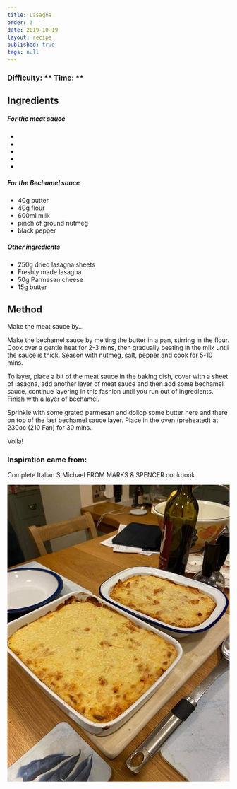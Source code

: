 ```yaml
---
title: Lasagna
order: 3
date: 2019-10-19
layout: recipe
published: true
tags: null
---
```

### Difficulty: \*\* **Time: \*\***

## Ingredients

##### For the meat sauce

*
*
*
*
*

##### For the Bechamel sauce

* 40g butter
* 40g flour
* 600ml milk
* pinch of ground nutmeg
* black pepper

##### Other ingredients

* 250g dried lasagna sheets
* Freshly made lasagna
* 50g Parmesan cheese
* 15g butter

## Method

Make the meat sauce by...

Make the bechamel sauce by melting the butter in a pan, stirring in the flour. Cook over a gentle heat for 2-3 mins, then gradually beating in the milk until the sauce is thick.  Season with nutmeg, salt, pepper and cook for 5-10 mins.

To layer, place a bit of the meat sauce in the baking dish, cover with a sheet of lasagna, add another layer of meat sauce and then add some bechamel sauce, continue layering in this fashion until you run out of ingredients. Finish with a layer of bechamel. 

Sprinkle with some grated parmesan and dollop some butter here and there on top of the last bechamel sauce layer. Place in the oven (preheated) at 230oc (210 Fan) for 30 mins.

Voila!

### Inspiration came from:

Complete Italian StMichael FROM MARKS & SPENCER cookbook

![Two dishes of cooked Lasagna on a table ](../uploads/lasagna.jpg "Lasagna for the family")